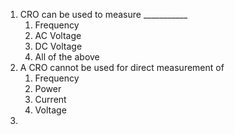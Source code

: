 1. CRO can be used to measure ___________
	1. Frequency
	2. AC Voltage
	3. DC Voltage
	4. All of the above
2. A CRO cannot be used for direct measurement of 
	1. Frequency
	2. Power
	3. Current
	4. Voltage
3.  
